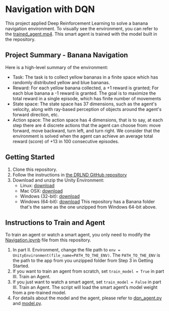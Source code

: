 # Navigation with DQN
This project applied Deep Reinforcement Learning to solve a banana navigation environment. To visually see the environment, you can refer to the [trained_agent.mp4](trained_agent.mp4). This smart agent is trained with the model built in the repository.

## Project Summary - Banana Navigation
Here is a high-level summary of the environment:
* Task: The task is to collect yellow bananas in a finite space which has randomly distributed yellow and blue bananas.
* Reward: For each yellow banana collected, a +1 reward is granted; For each blue banana a -1 reward is granted. The goal is to maximize the total reward in a single episode, which has finite number of movements
* State space: The state space has 37 dimensions, such as the agent's velocity, along with ray-based perception of objects around the agent's forward direction, etc. 
* Action space: The action space has 4 dimensions, that is to say, at each step there are 4 discrete actions that the agent can choose from:  move forward, move backward, turn left, and turn right.
We consider that the environment is solved when the agent can achieve an average total reward (score) of +13 in 100 consecutive episodes.

## Getting Started
1. Clone this repository.
2. Follow the instructions in [the DRLND GitHub repository](https://github.com/udacity/deep-reinforcement-learning#dependencies)
3. Download and unzip the Unity Environment:
    * Linux: [download]( https://s3-us-west-1.amazonaws.com/udacity-drlnd/P1/Banana/Banana_Linux.zip)
    * Mac OSX: [download]( https://s3-us-west-1.amazonaws.com/udacity-drlnd/P1/Banana/Banana.app.zip)
    * Windows (32-bit): [download]( https://s3-us-west-1.amazonaws.com/udacity-drlnd/P1/Banana/Banana_Windows_x86.zip)
    * Windows (64-bit): [download]( https://s3-us-west-1.amazonaws.com/udacity-drlnd/P1/Banana/Banana_Windows_x86_64.zip)
   This repository has a Banana folder that's the same as the one unzipped from Windows 64-bit above.

## Instructions to Train and Agent
To train an agent or watch a smart agent, you only need to modify the [Navigation.ipynb](Navigation.ipynb) file from this repository. 
1. In part II. Environment, change the file path to ```env = UnityEnvironment(file_name=PATH_TO_THE_ENV)```. The ```PATH_TO_THE_ENV``` is the path to the app from you unzipped folder from Step 3 in Getting Started.
2. If you want to train an agent from scratch, set ```train_model = True``` in part III. Train an Agent.
3. If you just want to watch a smart agent, set ```train_model = False``` in part III. Train an Agent. The script will load the smart agent’s model weight from a pre-trained model.
4. For details about the model and the agent, please refer to [dqn_agent.py](dqn_agent.py) and [model.py](model.py).


